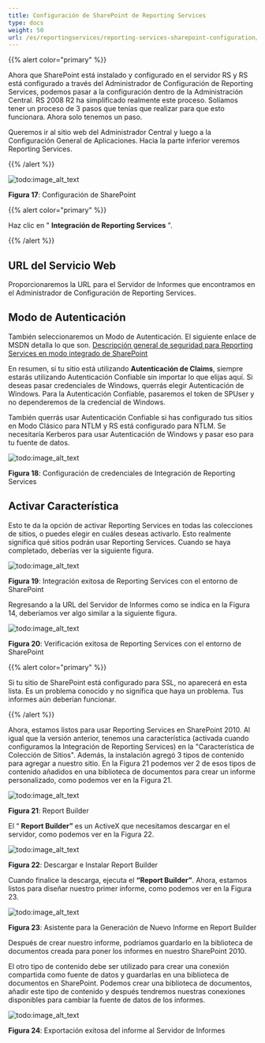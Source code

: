 ```yaml
---
title: Configuración de SharePoint de Reporting Services
type: docs
weight: 50
url: /es/reportingservices/reporting-services-sharepoint-configuration/
---
```


{{% alert color="primary" %}} 

Ahora que SharePoint está instalado y configurado en el servidor RS y RS está configurado a través del Administrador de Configuración de Reporting Services, podemos pasar a la configuración dentro de la Administración Central. RS 2008 R2 ha simplificado realmente este proceso. Solíamos tener un proceso de 3 pasos que tenías que realizar para que esto funcionara. Ahora solo tenemos un paso. 

Queremos ir al sitio web del Administrador Central y luego a la Configuración General de Aplicaciones. Hacia la parte inferior veremos Reporting Services. 

{{% /alert %}} 

![todo:image_alt_text](reporting-services-sharepoint-configuration_1.png)

**Figura 17**: Configuración de SharePoint 

{{% alert color="primary" %}} 

Haz clic en " **Integración de Reporting Services** ". 

{{% /alert %}} 
## **URL del Servicio Web**
Proporcionaremos la URL para el Servidor de Informes que encontramos en el Administrador de Configuración de Reporting Services. 
## **Modo de Autenticación**
También seleccionaremos un Modo de Autenticación. El siguiente enlace de MSDN detalla lo que son. 
[Descripción general de seguridad para Reporting Services en modo integrado de SharePoint](https://docs.microsoft.com/en-us/previous-versions/sql/sql-server-2008-r2/bb283324(v=sql.105)) 

En resumen, si tu sitio está utilizando **Autenticación de Claims**, siempre estarás utilizando Autenticación Confiable sin importar lo que elijas aquí. Si deseas pasar credenciales de Windows, querrás elegir Autenticación de Windows. Para la Autenticación Confiable, pasaremos el token de SPUser y no dependeremos de la credencial de Windows. 

También querrás usar Autenticación Confiable si has configurado tus sitios en Modo Clásico para NTLM y RS está configurado para NTLM. Se necesitaría Kerberos para usar Autenticación de Windows y pasar eso para tu fuente de datos. 

![todo:image_alt_text](reporting-services-sharepoint-configuration_2.png)

**Figura 18**: Configuración de credenciales de Integración de Reporting Services
## **Activar Característica**
Esto te da la opción de activar Reporting Services en todas las colecciones de sitios, o puedes elegir en cuáles deseas activarlo. Esto realmente significa qué sitios podrán usar Reporting Services. 
Cuando se haya completado, deberías ver la siguiente figura. 

![todo:image_alt_text](reporting-services-sharepoint-configuration_3.png)

**Figura 19**: Integración exitosa de Reporting Services con el entorno de SharePoint 

Regresando a la URL del Servidor de Informes como se indica en la Figura 14, deberíamos ver algo similar a la siguiente figura. 

![todo:image_alt_text](reporting-services-sharepoint-configuration_4.png)

**Figura 20**: Verificación exitosa de Reporting Services con el entorno de SharePoint 

{{% alert color="primary" %}} 

Si tu sitio de SharePoint está configurado para SSL, no aparecerá en esta lista. Es un problema conocido y no significa que haya un problema. Tus informes aún deberían funcionar. 

{{% /alert %}} 

Ahora, estamos listos para usar Reporting Services en SharePoint 2010. Al igual que la versión anterior, tenemos una característica (activada cuando configuramos la Integración de Reporting Services) en la "Característica de Colección de Sitios". Además, la instalación agregó 3 tipos de contenido para agregar a nuestro sitio. En la Figura 21 podemos ver 2 de esos tipos de contenido añadidos en una biblioteca de documentos para crear un informe personalizado, como podemos ver en la Figura 21. 

![todo:image_alt_text](reporting-services-sharepoint-configuration_5.png)

**Figura 21**: Report Builder 

El “ **Report Builder”** es un ActiveX que necesitamos descargar en el servidor, como podemos ver en la Figura 22. 

![todo:image_alt_text](reporting-services-sharepoint-configuration_6.png)

**Figura 22**: Descargar e Instalar Report Builder 

Cuando finalice la descarga, ejecuta el **“Report Builder”**. Ahora, estamos listos para diseñar nuestro primer informe, como podemos ver en la Figura 23. 

![todo:image_alt_text](reporting-services-sharepoint-configuration_7.png)

**Figura 23**: Asistente para la Generación de Nuevo Informe en Report Builder 

Después de crear nuestro informe, podríamos guardarlo en la biblioteca de documentos creada para poner los informes en nuestro SharePoint 2010. 

El otro tipo de contenido debe ser utilizado para crear una conexión compartida como fuente de datos y guardarlas en una biblioteca de documentos en SharePoint. Podemos crear una biblioteca de documentos, añadir este tipo de contenido y después tendremos nuestras conexiones disponibles para cambiar la fuente de datos de los informes. 

![todo:image_alt_text](reporting-services-sharepoint-configuration_8.png)

**Figura 24**: Exportación exitosa del informe al Servidor de Informes 